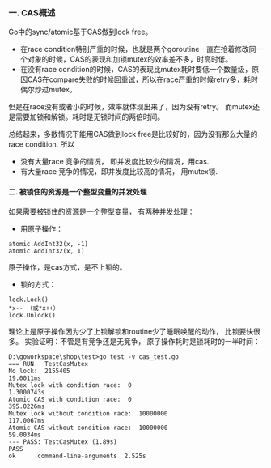 ### 一. CAS概述
Go中的sync/atomic基于CAS做到lock free。  
* 在race condition特别严重的时候，也就是两个goroutine一直在抢着修改同一个对象的时候，CAS的表现和加锁mutex的效率差不多，时高时低。
* 在没有race condition的时候，CAS的表现比mutex耗时要低一个数量级，原因CAS在compare失败的时候回重试，所以在race严重的时候retry多，耗时偶尔炒过mutex。

但是在race没有或者小的时候，效率就体现出来了，因为没有retry。
而mutex还是需要加锁和解锁。耗时是无锁时间的两倍时间。

总结起来，多数情况下能用CAS做到lock free是比较好的，因为没有那么大量的race condition.
所以
* 没有大量race 竞争的情况， 即并发度比较少的情况，用cas.
* 有大量race 竞争的情况，即并发度比较高的情况， 用mutex锁.


#### 二. 被锁住的资源是一个整型变量的并发处理
如果需要被锁住的资源是一个整型变量， 有两种并发处理：
* 用原子操作：
```
atomic.AddInt32(x, -1)
atomic.AddInt32(x, 1)
```
原子操作，是cas方式，是不上锁的。
* 锁的方式：
```
lock.Lock()
*x-- （或*x++）
lock.Unlock()
```
理论上是原子操作因为少了上锁解锁和routine少了睡眠唤醒的动作， 比锁要快很多。
实验证明：不管是有竞争还是无竞争， 原子操作耗时是锁耗时的一半时间：
```
D:\goworkspace\shop\test>go test -v cas_test.go
=== RUN   TestCasMutex
No lock:  2155405
19.0011ms
Mutex lock with condition race:  0
1.3000743s
Atomic CAS with condition race:  0
395.0226ms
Mutex lock without condition race:  10000000
117.0067ms
Atomic CAS without condition race:  10000000
59.0034ms
--- PASS: TestCasMutex (1.89s)
PASS
ok      command-line-arguments  2.525s
```
